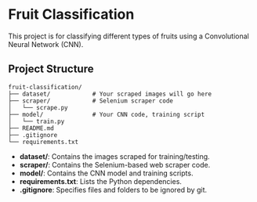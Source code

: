 # Fruit Classification

This project is for classifying different types of fruits using a Convolutional Neural Network (CNN).

## Project Structure

```
fruit-classification/
├── dataset/            # Your scraped images will go here
├── scraper/            # Selenium scraper code
│   └── scrape.py
├── model/              # Your CNN code, training script
│   └── train.py
├── README.md
├── .gitignore
└── requirements.txt
```

- **dataset/**: Contains the images scraped for training/testing.
- **scraper/**: Contains the Selenium-based web scraper code.
- **model/**: Contains the CNN model and training scripts.
- **requirements.txt**: Lists the Python dependencies.
- **.gitignore**: Specifies files and folders to be ignored by git. 